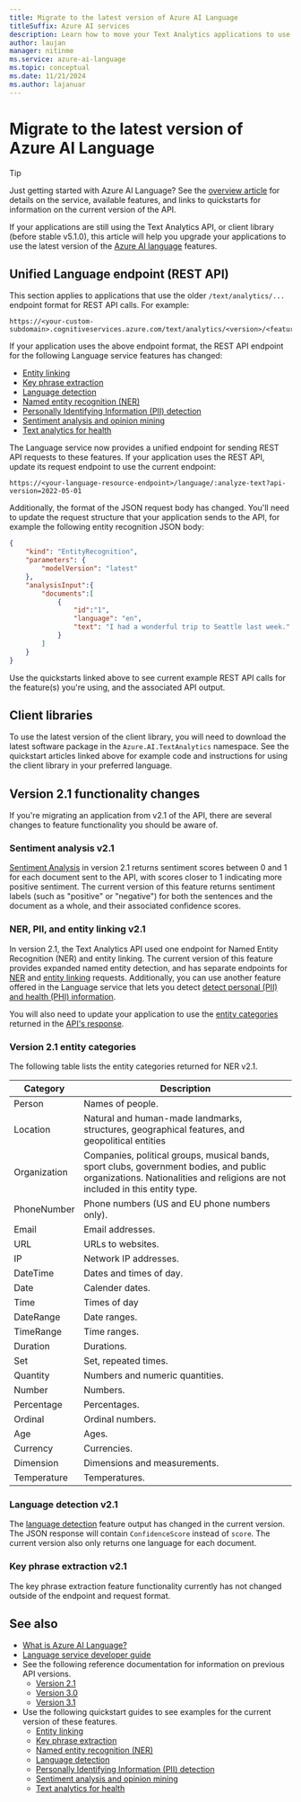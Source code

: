 ```yaml
---
title: Migrate to the latest version of Azure AI Language
titleSuffix: Azure AI services
description: Learn how to move your Text Analytics applications to use the latest version of the Language service.
author: laujan
manager: nitinme
ms.service: azure-ai-language
ms.topic: conceptual
ms.date: 11/21/2024
ms.author: lajanuar
---
```


# Migrate to the latest version of Azure AI Language

> [!TIP]
> Just getting started with Azure AI Language? See the [overview article](../overview.md) for details on the service, available features, and links to quickstarts for information on the current version of the API. 

If your applications are still using the Text Analytics API, or client library (before stable v5.1.0), this article will help you upgrade your applications to use the latest version of the [Azure AI language](../overview.md) features.

## Unified Language endpoint (REST API)

This section applies to applications that use the older `/text/analytics/...` endpoint format for REST API calls. For example:

```http
https://<your-custom-subdomain>.cognitiveservices.azure.com/text/analytics/<version>/<feature>
```

If your application uses the above endpoint format, the REST API endpoint for the following Language service features has changed:

* [Entity linking](../entity-linking/quickstart.md?pivots=rest-api)
* [Key phrase extraction](../key-phrase-extraction/quickstart.md?pivots=rest-api)
* [Language detection](../language-detection/quickstart.md?pivots=rest-api)
* [Named entity recognition (NER)](../named-entity-recognition/quickstart.md?pivots=rest-api)
* [Personally Identifying Information (PII) detection](../personally-identifiable-information/quickstart.md?pivots=rest-api)
* [Sentiment analysis and opinion mining](../sentiment-opinion-mining/quickstart.md?pivots=rest-api)
* [Text analytics for health](../text-analytics-for-health/quickstart.md?pivots=rest-api)

The Language service now provides a unified endpoint for sending REST API requests to these features. If your application uses the REST API, update its request endpoint to use the current endpoint:

```http
https://<your-language-resource-endpoint>/language/:analyze-text?api-version=2022-05-01
```

Additionally, the format of the JSON request body has changed. You'll need to update the request structure that your application sends to the API, for example the following entity recognition JSON body:

```json
{
    "kind": "EntityRecognition",
    "parameters": {
        "modelVersion": "latest"
    },
    "analysisInput":{
        "documents":[
            {
                "id":"1",
                "language": "en",
                "text": "I had a wonderful trip to Seattle last week."
            }
        ]
    }
}
```

Use the quickstarts linked above to see current example REST API calls for the feature(s) you're using, and the associated API output.

## Client libraries

To use the latest version of the client library, you will need to download the latest software package in the `Azure.AI.TextAnalytics` namespace. See the quickstart articles linked above for example code and instructions for using the client library in your preferred language.

<!--[!INCLUDE [SDK target versions](../includes/sdk-target-versions.md)]-->


## Version 2.1 functionality changes

If you're migrating an application from v2.1 of the API, there are several changes to feature functionality you should be aware of.

### Sentiment analysis v2.1

[Sentiment Analysis](../sentiment-opinion-mining/quickstart.md) in version 2.1 returns sentiment scores between 0 and 1 for each document sent to the API, with scores closer to 1 indicating more positive sentiment. The current version of this feature returns sentiment labels (such as "positive" or "negative")  for both the sentences and the document as a whole, and their associated confidence scores.

### NER, PII, and entity linking v2.1

In version 2.1, the Text Analytics API used one endpoint for Named Entity Recognition (NER) and entity linking. The current version of this feature provides expanded named entity detection, and has separate endpoints for [NER](../named-entity-recognition/quickstart.md?pivots=rest-api) and [entity linking](../entity-linking/quickstart.md?pivots=rest-api) requests. Additionally, you can use another feature offered in the Language service that lets you detect [detect personal (PII) and health (PHI) information](../personally-identifiable-information/overview.md).

You will also need to update your application to use the [entity categories](../named-entity-recognition/concepts/named-entity-categories.md) returned in the [API's response](../named-entity-recognition/how-to-call.md).

### Version 2.1 entity categories

The following table lists the entity categories returned for NER v2.1.

| Category   | Description                          |
|------------|--------------------------------------|
| Person   |   Names of people.  |
|Location    | Natural and human-made landmarks, structures, geographical features, and geopolitical entities |
|Organization | Companies, political groups, musical bands, sport clubs, government bodies, and public organizations. Nationalities and religions are not included in this entity type. |
| PhoneNumber | Phone numbers (US and EU phone numbers only). |
| Email | Email addresses. |
| URL | URLs to websites. |
| IP | Network IP addresses. |
| DateTime | Dates and times of day.| 
| Date | Calender dates. |
| Time | Times of day |
| DateRange | Date ranges. |
| TimeRange | Time ranges. |
| Duration | Durations. |
| Set | Set, repeated times. |
| Quantity | Numbers and numeric quantities. |
| Number | Numbers. |
| Percentage | Percentages.|
| Ordinal | Ordinal numbers. |
| Age | Ages. |
| Currency | Currencies. |
| Dimension | Dimensions and measurements. |
| Temperature | Temperatures. |

### Language detection v2.1

The [language detection](../language-detection/quickstart.md) feature output has changed in the current version. The JSON response will contain `ConfidenceScore` instead of `score`. The current version also only returns one language for each document.

### Key phrase extraction v2.1

The key phrase extraction feature functionality currently has not changed outside of the endpoint and request format.

## See also

* [What is Azure AI Language?](../overview.md)
* [Language service developer guide](developer-guide.md)
* See the following reference documentation for information on previous API versions.
    * [Version 2.1](https://westcentralus.dev.cognitive.microsoft.com/docs/services/TextAnalytics-v2-1/operations/56f30ceeeda5650db055a3c9)
    * [Version 3.0](https://westus.dev.cognitive.microsoft.com/docs/services/TextAnalytics-v3-0/operations/Sentiment) 
    * [Version 3.1](https://westcentralus.dev.cognitive.microsoft.com/docs/services/TextAnalytics-v3-1/operations/Sentiment)
* Use the following quickstart guides to see examples for the current version of these features. 
    * [Entity linking](../entity-linking/quickstart.md)
    * [Key phrase extraction](../key-phrase-extraction/quickstart.md)
    * [Named entity recognition (NER)](../named-entity-recognition/quickstart.md)
    * [Language detection](../language-detection/quickstart.md)
    * [Personally Identifying Information (PII) detection](../personally-identifiable-information/quickstart.md)
    * [Sentiment analysis and opinion mining](../sentiment-opinion-mining/quickstart.md)
    * [Text analytics for health](../text-analytics-for-health/quickstart.md)
